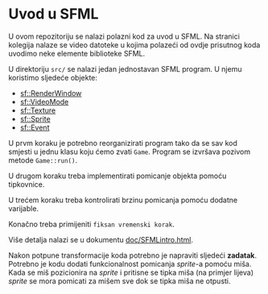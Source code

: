# Uvod u SFML

U ovom repozitoriju se nalazi polazni kod za uvod u SFML. Na stranici kolegija 
nalaze se video datoteke u kojima polazeći od ovdje prisutnog koda uvodimo neke elemente
biblioteke SFML. 

 
U direktoriju `src/` se nalazi jedan jednostavan SFML program.
U njemu koristimo sljedeće objekte:

*   [sf::RenderWindow](http://www.sfml-dev.org/documentation/2.4.2/classsf_1_1RenderWindow.php)
*   [sf::VideoMode](http://www.sfml-dev.org/documentation/2.4.2/classsf_1_1VideoMode.php)
*   [sf::Texture](http://www.sfml-dev.org/documentation/2.4.2/classsf_1_1Texture.php)
*   [sf::Sprite](http://www.sfml-dev.org/documentation/2.4.2/classsf_1_1Sprite.php)
*   [sf::Event](http://www.sfml-dev.org/documentation/2.4.2/classsf_1_1Event.php)

U prvm koraku je potrebno reorganizirati program tako da se sav kod
smjesti u jednu klasu koju ćemo zvati `Game`. Program se izvršava pozivom
metode `Game::run()`.

U drugom koraku treba implementirati pomicanje objekta pomoću tipkovnice.

U trećem koraku treba kontrolirati brzinu pomicanja pomoću dodatne varijable.

Konačno treba primijeniti `fiksan vremenski korak`.

Više detalja nalazi se u dokumentu [doc/SFMLintro.html](doc/SFMLintro.html).


Nakon potpune transformacije koda potrebno je napraviti sljedeći **zadatak**.
Potrebno je kodu dodati funkcionalnost pomicanja _sprite_-a pomoću miša. 
Kada se miš pozicionira na  _sprite_ i pritisne se tipka miša (na primjer lijeva)
_sprite_ se mora pomicati za mišem sve dok se tipka miša ne otpusti.

 
